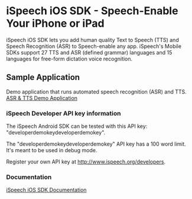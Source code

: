 # iSpeech iOS SDK - Speech-Enable Your iPhone or iPad

iSpeech iOS SDK lets you add human quality Text to Speech (TTS) and Speech Recognition (ASR) to Speech-enable any app. iSpeech's Mobile SDKs support 27 TTS and ASR (defined grammar) languages and 15 languages for free-form dictation voice recognition.

## Sample Application
 Demo application that runs automated speech recognition (ASR) and TTS.
 [ASR & TTS Demo Application](iSpeechSample "ASR & TTS Demo Application") 

### iSpeech Developer API key information

The iSpeech Android SDK can be tested with this API key: "developerdemokeydeveloperdemokey". 

The "developerdemokeydeveloperdemokey" API key has a 100 word limit. It's meant to be used in debug mode. 

Register your own API key at http://www.ispeech.org/developers. 

### Documentation

 [iSpeech iOS SDK Documentation](http://www.ispeech.org/developer/iframe?src=/iphonesdkdoc/ "iSpeech Android SDK Javadoc") 
 